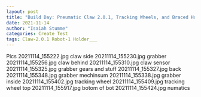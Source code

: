 ```yaml
---
layout: post
title: "Build Day: Pneumatic Claw 2.0.1, Tracking Wheels, and Braced Holder"
date: 2021-11-14
author: "Isaiah Stumme"
categories: Create Test  
tags: Claw-2.0.1 Robot-1 Holder___
--- 
```



Pics
20211114_155222.jpg claw side
20211114_155230.jpg grabber
20211114_155256.jpg claw behind
20211114_155310.jpg claw sensor
20211114_155325.jpg grabber gears and stuff
20211114_155327.jpg back
20211114_155348.jpg grabber mechinsum
20211114_155338.jpg grabber inside
20211114_155402.jpg tracking wheel
20211114_155409.jpg tracking wheel top
20211114_155917.jpg botom of bot
20211114_155424.jpg numatics
